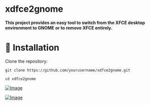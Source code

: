 # xdfce2gnome
**This project provides an easy tool to switch from the XFCE desktop environment to GNOME or to remove XFCE entirely.**
# 🚀 Installation

Clone the repository:

``````git clone https://github.com/yourusername/xdfce2gnome.git``````

``````cd xdfce2gnome``````

[![Image](https://i.hizliresim.com/2dsh3ek.png)](https://hizliresim.com/2dsh3ek)




[![Image](https://i.hizliresim.com/9qabv21.png)](https://hizliresim.com/9qabv21)

